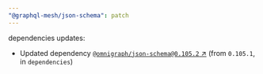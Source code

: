 ```yaml
---
"@graphql-mesh/json-schema": patch
---
```

dependencies updates:
  - Updated dependency [`@omnigraph/json-schema@0.105.2` ↗︎](https://www.npmjs.com/package/@omnigraph/json-schema/v/0.105.2) (from `0.105.1`, in `dependencies`)
